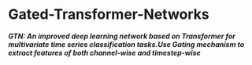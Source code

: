 # Gated-Transformer-Networks
***GTN: An improved deep learning network based on Transformer for multivariate time series classification tasks.Use Gating mechanism to extract features of both channel-wise and timestep-wise***
